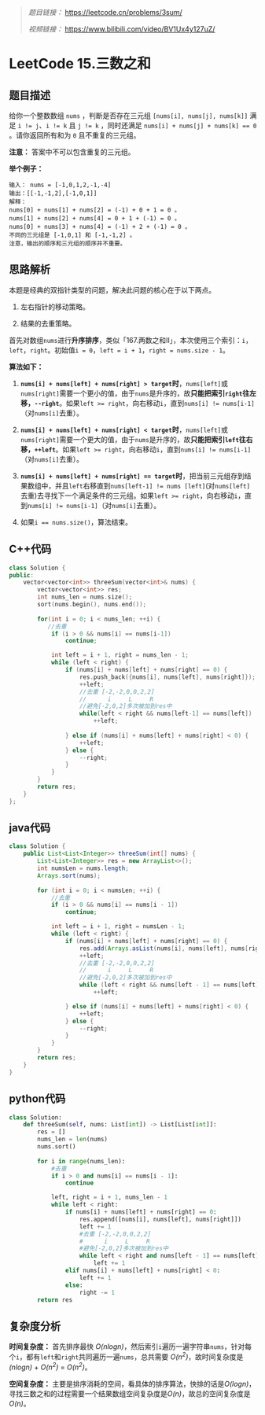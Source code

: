 > *题目链接：* https://leetcode.cn/problems/3sum/
>
> *视频链接：* https://www.bilibili.com/video/BV1Ux4y127uZ/

# LeetCode 15.三数之和

## 题目描述

给你一个整数数组 `nums` ，判断是否存在三元组 `[nums[i], nums[j], nums[k]]` 满足 `i != j`、`i != k` 且 `j != k` ，同时还满足 `nums[i] + nums[j] + nums[k] == 0` 。请你返回所有和为 `0` 且不重复的三元组。

**注意：** 答案中不可以包含重复的三元组。

**举个例子：**

```
输入： nums = [-1,0,1,2,-1,-4]
输出：[[-1,-1,2],[-1,0,1]]
解释：
nums[0] + nums[1] + nums[2] = (-1) + 0 + 1 = 0 。
nums[1] + nums[2] + nums[4] = 0 + 1 + (-1) = 0 。
nums[0] + nums[3] + nums[4] = (-1) + 2 + (-1) = 0 。
不同的三元组是 [-1,0,1] 和 [-1,-1,2] 。
注意，输出的顺序和三元组的顺序并不重要。
```

## 思路解析

本题是经典的双指针类型的问题，解决此问题的核心在于以下两点。

1. 左右指针的移动策略。

2. 结果的去重策略。

首先对数组`nums`进行**升序排序**，类似「167.两数之和II」，本次使用三个索引：`i`，`left`，`right`。初始值`i = 0`，`left = i + 1`，`right = nums.size - 1`。

**算法如下：**

1. **`nums[i] + nums[left] + nums[right] > target`时**，`nums[left]`或`nums[right]`需要一个更小的值，由于`nums`是升序的，故**只能把索引`right`往左移，`--right`**。如果`left >= right`，向右移动`i`，直到`nums[i] != nums[i-1]`（对`nums[i]`去重）。

2. **`nums[i] + nums[left] + nums[right] < target`时**，`nums[left]`或`nums[right]`需要一个更大的值，由于`nums`是升序的，故**只能把索引`left`往右移，`++left`**。如果`left >= right`，向右移动`i`，直到`nums[i] != nums[i-1]`（对`nums[i]`去重）。

3. **`nums[i] + nums[left] + nums[right] == target`时**，把当前三元组存到结果数组中，并且`left`右移直到`nums[left-1] != nums [left]`(对`nums[left]`去重)去寻找下一个满足条件的三元组。如果`left >= right`，向右移动`i`，直到`nums[i] != nums[i-1]`（对`nums[i]`去重）。

4. 如果`i == nums.size()`，算法结束。

## C++代码

```cpp
class Solution {
public:
    vector<vector<int>> threeSum(vector<int>& nums) {
        vector<vector<int>> res;
        int nums_len = nums.size();
        sort(nums.begin(), nums.end());
       
        for(int i = 0; i < nums_len; ++i) {
           //去重
            if (i > 0 && nums[i] == nums[i-1])
                continue;

            int left = i + 1, right = nums_len - 1;
            while (left < right) {
                if (nums[i] + nums[left] + nums[right] == 0) {
                    res.push_back({nums[i], nums[left], nums[right]});
                    ++left;
                    //去重 [-2,-2,0,0,2,2]
                    //      i     L     R
                    //避免[-2,0,2]多次被加到res中
                    while(left < right && nums[left-1] == nums[left])
                        ++left;
    
                } else if (nums[i] + nums[left] + nums[right] < 0) {
                    ++left;
                } else {
                    --right;
                }
            }
        }
        return res;
    }
};
```

## java代码

```java
class Solution {
    public List<List<Integer>> threeSum(int[] nums) {
        List<List<Integer>> res = new ArrayList<>();
        int numsLen = nums.length;
        Arrays.sort(nums);
        
        for (int i = 0; i < numsLen; ++i) {
            //去重
            if (i > 0 && nums[i] == nums[i - 1])
                continue;

            int left = i + 1, right = numsLen - 1;
            while (left < right) {
                if (nums[i] + nums[left] + nums[right] == 0) {
                    res.add(Arrays.asList(nums[i], nums[left], nums[right]));
                    ++left;
                    //去重 [-2,-2,0,0,2,2]
                    //      i     L     R
                    //避免[-2,0,2]多次被加到res中
                    while (left < right && nums[left - 1] == nums[left])
                        ++left;

                } else if (nums[i] + nums[left] + nums[right] < 0) {
                    ++left;
                } else {
                    --right;
                }
            }
        }
        return res;
    }
}
```

## python代码

```python
class Solution:
    def threeSum(self, nums: List[int]) -> List[List[int]]:
        res = []
        nums_len = len(nums)
        nums.sort()
        
        for i in range(nums_len):
            #去重
            if i > 0 and nums[i] == nums[i - 1]:
                continue

            left, right = i + 1, nums_len - 1
            while left < right:
                if nums[i] + nums[left] + nums[right] == 0:
                    res.append([nums[i], nums[left], nums[right]])
                    left += 1
                    #去重 [-2,-2,0,0,2,2]
                    #      i     L     R
                    #避免[-2,0,2]多次被加到res中
                    while left < right and nums[left - 1] == nums[left]:
                        left += 1
                elif nums[i] + nums[left] + nums[right] < 0:
                    left += 1
                else:
                    right -= 1
        return res
```


## 复杂度分析

**时间复杂度：** 首先排序最快 *O(nlogn)*，然后索引`i`遍历一遍字符串`nums`，针对每个`i`，都有`left`和`right`共同遍历一遍`nums`，总共需要 *O(n<sup>2</sup>)*，故时间复杂度是 *(nlogn)* + *O(n<sup>2</sup>)* = *O(n<sup>2</sup>)*。

**空间复杂度：** 主要是排序消耗的空间，看具体的排序算法，快排的话是*O(logn)*，寻找三数之和的过程需要一个结果数组空间复杂度是*O(n)*，故总的空间复杂度是*O(n)*。

